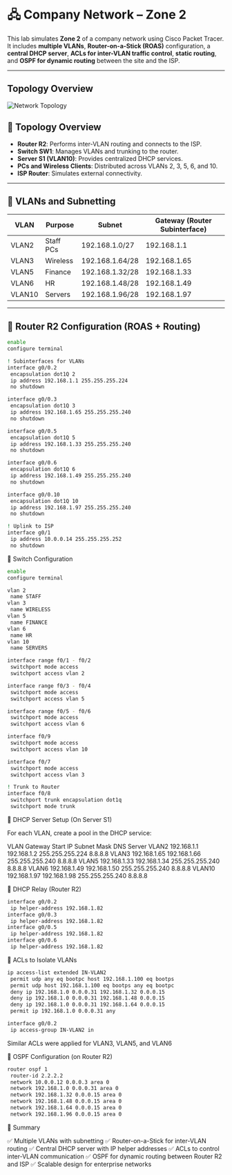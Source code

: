 # 🖧 Company Network – Zone 2  

This lab simulates **Zone 2** of a company network using Cisco Packet Tracer.  
It includes **multiple VLANs**, **Router-on-a-Stick (ROAS)** configuration, a **central DHCP server**, **ACLs for inter-VLAN traffic control**, **static routing**, and **OSPF for dynamic routing** between the site and the ISP.  

---

## Topology Overview

![Network Topology](Topology.png)

## 🔹 Topology Overview

- **Router R2**: Performs inter-VLAN routing and connects to the ISP.  
- **Switch SW1**: Manages VLANs and trunking to the router.  
- **Server S1 (VLAN10)**: Provides centralized DHCP services.  
- **PCs and Wireless Clients**: Distributed across VLANs 2, 3, 5, 6, and 10.  
- **ISP Router**: Simulates external connectivity.  

---

## 🔹 VLANs and Subnetting

| VLAN  | Purpose         | Subnet               | Gateway (Router Subinterface) |
|-------|-----------------|---------------------|-----------------------------|
| VLAN2 | Staff PCs       | 192.168.1.0/27      | 192.168.1.1                 |
| VLAN3 | Wireless        | 192.168.1.64/28     | 192.168.1.65                |
| VLAN5 | Finance         | 192.168.1.32/28     | 192.168.1.33                |
| VLAN6 | HR              | 192.168.1.48/28     | 192.168.1.49                |
| VLAN10| Servers         | 192.168.1.96/28     | 192.168.1.97                |

---

## 🔹 Router R2 Configuration (ROAS + Routing)

```bash
enable
configure terminal

! Subinterfaces for VLANs
interface g0/0.2
 encapsulation dot1Q 2
 ip address 192.168.1.1 255.255.255.224
 no shutdown

interface g0/0.3
 encapsulation dot1Q 3
 ip address 192.168.1.65 255.255.255.240
 no shutdown

interface g0/0.5
 encapsulation dot1Q 5
 ip address 192.168.1.33 255.255.255.240
 no shutdown

interface g0/0.6
 encapsulation dot1Q 6
 ip address 192.168.1.49 255.255.255.240
 no shutdown

interface g0/0.10
 encapsulation dot1Q 10
 ip address 192.168.1.97 255.255.255.240
 no shutdown

! Uplink to ISP
interface g0/1
 ip address 10.0.0.14 255.255.255.252
 no shutdown

```

🔹 Switch Configuration

```bash
enable
configure terminal

vlan 2
 name STAFF
vlan 3
 name WIRELESS
vlan 5
 name FINANCE
vlan 6
 name HR
vlan 10
 name SERVERS

interface range f0/1 - f0/2
 switchport mode access
 switchport access vlan 2

interface range f0/3 - f0/4
 switchport mode access
 switchport access vlan 5

interface range f0/5 - f0/6
 switchport mode access
 switchport access vlan 6

interface f0/9
 switchport mode access
 switchport access vlan 10

interface f0/7
 switchport mode access
 switchport access vlan 3

! Trunk to Router
interface f0/8
 switchport trunk encapsulation dot1q
 switchport mode trunk
```

🔹 DHCP Server Setup (On Server S1)

For each VLAN, create a pool in the DHCP service:

VLAN	Gateway	Start IP	Subnet Mask	DNS Server
VLAN2	192.168.1.1	192.168.1.2	255.255.255.224	8.8.8.8
VLAN3	192.168.1.65	192.168.1.66	255.255.255.240	8.8.8.8
VLAN5	192.168.1.33	192.168.1.34	255.255.255.240	8.8.8.8
VLAN6	192.168.1.49	192.168.1.50	255.255.255.240	8.8.8.8
VLAN10	192.168.1.97	192.168.1.98	255.255.255.240	8.8.8.8

🔹 DHCP Relay (Router R2)

```bash
interface g0/0.2
 ip helper-address 192.168.1.82
interface g0/0.3
 ip helper-address 192.168.1.82
interface g0/0.5
 ip helper-address 192.168.1.82
interface g0/0.6
 ip helper-address 192.168.1.82
```

🔹 ACLs to Isolate VLANs

```bash
ip access-list extended IN-VLAN2
 permit udp any eq bootpc host 192.168.1.100 eq bootps
 permit udp host 192.168.1.100 eq bootps any eq bootpc
 deny ip 192.168.1.0 0.0.0.31 192.168.1.32 0.0.0.15
 deny ip 192.168.1.0 0.0.0.31 192.168.1.48 0.0.0.15
 deny ip 192.168.1.0 0.0.0.31 192.168.1.64 0.0.0.15
 permit ip 192.168.1.0 0.0.0.31 any

interface g0/0.2
 ip access-group IN-VLAN2 in
```
Similar ACLs were applied for VLAN3, VLAN5, and VLAN6

🔹 OSPF Configuration (on Router R2)

```bash
router ospf 1
 router-id 2.2.2.2
 network 10.0.0.12 0.0.0.3 area 0
 network 192.168.1.0 0.0.0.31 area 0
 network 192.168.1.32 0.0.0.15 area 0
 network 192.168.1.48 0.0.0.15 area 0
 network 192.168.1.64 0.0.0.15 area 0
 network 192.168.1.96 0.0.0.15 area 0
```

🔹 Summary

✅ Multiple VLANs with subnetting
✅ Router-on-a-Stick for inter-VLAN routing
✅ Central DHCP server with IP helper addresses
✅ ACLs to control inter-VLAN communication
✅ OSPF for dynamic routing between Router R2 and ISP
✅ Scalable design for enterprise networks
